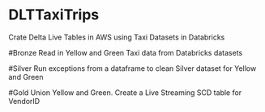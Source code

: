 # DLTTaxiTrips
Crate Delta Live Tables in AWS using Taxi Datasets in Databricks

#Bronze
Read in Yellow and Green Taxi data from Databricks datasets

#Silver
Run exceptions from a dataframe to clean Silver dataset for Yellow and Green

#Gold
Union Yellow and Green. Create a Live Streaming SCD table for VendorID
